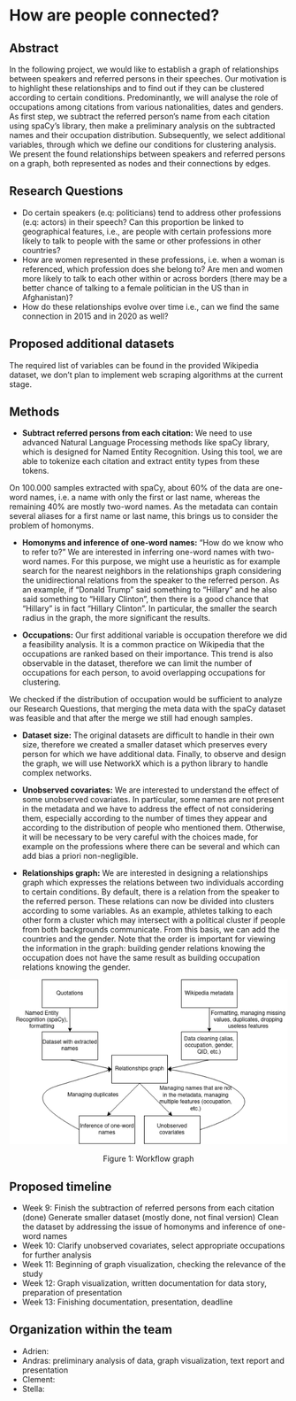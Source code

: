 # How are people connected?


## Abstract

In the following project, we would like to establish a graph of relationships between speakers and referred persons in their speeches. Our motivation is to highlight these relationships and to find out if they can be clustered according to certain conditions. Predominantly, we will analyse the role of occupations among citations from various nationalities, dates and genders. As first step, we subtract the referred person’s name from each citation using spaCy’s library, then make a preliminary analysis on the subtracted names and their occupation distribution. Subsequently, we select additional variables, through which we define our conditions for clustering analysis. We present the found relationships between speakers and referred persons on a graph, both represented as nodes and their connections by edges.

## Research Questions

- Do certain speakers (e.q: politicians) tend to address other professions (e.q: actors) in their speech? Can this proportion be linked to geographical features, i.e., are people with certain professions more likely to talk to people with the same or other professions in other countries?
- How are women represented in these professions, i.e. when a woman is referenced, which profession does she belong to? Are men and women more likely to talk to each other within or across borders (there may be a better chance of talking to a female politician in the US than in Afghanistan)?
- How do these relationships evolve over time i.e., can we find the same connection in 2015 and in 2020 as well?


## Proposed additional datasets

The required list of variables can be found in the provided Wikipedia dataset, we don’t plan to implement web scraping algorithms at the current stage.


## Methods

- **Subtract referred persons from each citation:** We need to use advanced Natural Language Processing methods like spaCy library, which is designed for Named Entity Recognition. Using this tool, we are able to tokenize each citation and extract entity types from these tokens. 

On 100.000 samples extracted with spaCy, about 60% of the data are one-word names, i.e. a name with only the first or last name, whereas the remaining 40% are mostly two-word names. As the metadata can contain several aliases for a first name or last name, this brings us to consider the problem of homonyms.

- **Homonyms and inference of one-word names:** “How do we know who to refer to?” We are interested in inferring one-word names with two-word names. For this purpose, we might use a heuristic as for example search for the nearest neighbors in the relationships graph considering the unidirectional relations from the speaker to the referred person. As an example, if “Donald Trump” said something to “Hillary” and he also said something to “Hillary Clinton”, then there is a good chance that “Hillary” is in fact “Hillary Clinton”. In particular, the smaller the search radius in the graph, the more significant the results.

- **Occupations:** Our first additional variable is occupation therefore we did a feasibility analysis. It is a common practice on Wikipedia that the occupations are ranked based on their importance. This trend is also observable in the dataset, therefore we can limit the number of occupations for each person, to avoid overlapping occupations for clustering. 

We checked if the distribution of occupation would be sufficient to analyze our Research Questions, that merging the meta data with the spaCy dataset was feasible and that after the merge we still had enough samples.

- **Dataset size:** The original datasets are difficult to handle in their own size, therefore we created a smaller dataset which preserves every person for which we have additional data. Finally, to observe and design the graph, we will use NetworkX which is a python library to handle complex networks.

- **Unobserved covariates:** We are interested to understand the effect of some unobserved covariates. In particular, some names are not present in the metadata and we have to address the effect of not considering them, especially according to the number of times they appear and according to the distribution of people who mentioned them. Otherwise, it will be necessary to be very careful with the choices made, for example on the professions where there can be several and which can add bias a priori non-negligible. 

- **Relationships graph:** We are interested in designing a relationships graph which expresses the relations between two individuals according to certain conditions. By default, there is a relation from the speaker to the referred person. These relations can now be divided into clusters according to some variables. As an example, athletes talking to each other form a cluster which may intersect with a political cluster if people from both backgrounds communicate. From this basis, we can add the countries and the gender. Note that the order is important for viewing the information in the graph: building gender relations knowing the occupation does not have the same result as building occupation relations knowing the gender.


<p align="center">
  <img width="600" src="https://github.com/epfl-ada/ada-2021-project-applieddatatourists/blob/master/scheme.png?raw=true" alt="Workflow">
  <p align="center">Figure 1: Workflow graph</p>
</p>

## Proposed timeline

- Week 9: 
        Finish the subtraction of referred persons from each citation (done)
        Generate smaller dataset (mostly done, not final version)
        Clean the dataset by addressing the issue of homonyms and inference of one-word names
- Week 10: 
        Clarify unobserved covariates, select appropriate occupations for further analysis
- Week 11: 
        Beginning of graph visualization, checking the relevance of the study
- Week 12: 
        Graph visualization, written documentation for data story, preparation of presentation
- Week 13: 
        Finishing documentation, presentation, deadline



## Organization within the team

- Adrien:
- Andras: preliminary analysis of data, graph visualization, text report and presentation
- Clement:
- Stella:

